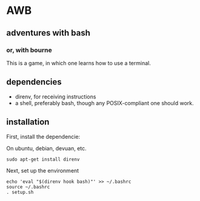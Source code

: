 # AWB

## adventures with bash


### or, with bourne

This is a game, in which one learns how to use a terminal.

## dependencies

 - direnv, for receiving instructions
 - a shell, preferably bash, though any POSIX-compliant one should work.

## installation

First, install the dependencie:

On ubuntu, debian, devuan, etc.
```
sudo apt-get install direnv
```

Next,
set up the environment
```
echo 'eval "$(direnv hook bash)"' >> ~/.bashrc
source ~/.bashrc
. setup.sh

```
